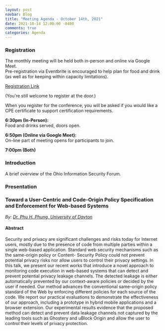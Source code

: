 ```yaml
---
layout: post
navbar: Blog
title: "Meeting Agenda - October 14th, 2021"
date: 2021-10-14 12:00:00 -0400
comments: true
categories: Agenda
---
```


### Registration  
The monthly meeting will be held both in-person and online via Google Meet.  
Pre-registration via Eventbrite is encouraged to help plan for food and drink (as well as for keeping within capacity limitations).  

[Registration Link](https://www.eventbrite.com/e/183551767277)  

(You're still welcome to register at the door.)

When you register for the conference, you will be asked if you would like a CPE certificate to support certification requirements.  

**6:30pm (In-Person):**  
Food and drinks served, doors open.  

**6:50pm (Online via Google Meet):**  
On-line part of meeting opens for participants to join.  

**7:00pm (Both)**  


### Introduction

A brief overview of the Ohio Information Security Forum.


### Presentation

### **Toward a User-Centric and Code-Origin Policy Specification and Enforcement for Web-based Systems**
_By: [Dr. Phu H. Phung, University of Dayton](http://academic.udayton.edu/PhuPhung/)_


#### Abstract

 Security and privacy are significant challenges and risks today for Internet users, mostly due to the presence of code from multiple parties within a single web-based application. Standard web security mechanisms such as the same-origin policy or Content- Security Policy could not prevent potential privacy risks nor allow users to control their privacy settings. In this talk, we present our recent works that introduce a novel approach to monitoring code execution in web-based systems that can detect and prevent potential privacy leakage channels. The detected leakage is either automatically prevented by our context-aware policies or decided by the user if needed. Our method advances the conventional same-origin policy standard of the Web by enforcing different policies for each source of the code. We report our practical evaluations to demonstrate the effectiveness of our approach, including a prototype in hybrid mobile applications and a browser extension. Our experimental results evidence that the proposed method can detect and prevent data leakage channels not captured by the leading tools such as Ghostery and uBlock Origin and allow the user to control their levels of privacy protection.


